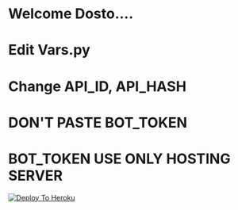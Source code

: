# Welcome Dosto....
# Edit Vars.py
# Change API_ID, API_HASH
# DON'T PASTE BOT_TOKEN
# BOT_TOKEN USE ONLY HOSTING SERVER

[![Deploy To Heroku](https://www.herokucdn.com/deploy/button.svg)](https://heroku.com/deploy?template=https://github.com/lakshaybajarang/Lakshay_Paid.git)
